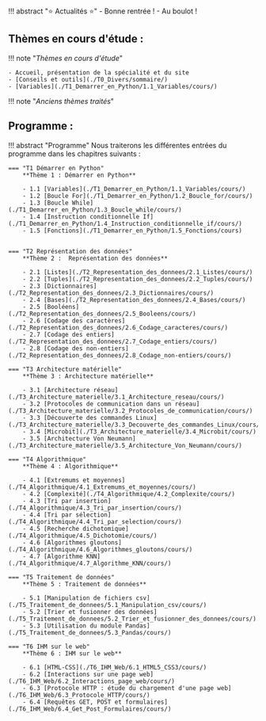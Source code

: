
!!! abstract ":star: Actualités :star:"
	- Bonne rentrée ! 
 	- Au boulot !


## Thèmes en cours d'étude :
!!! note "*Thèmes en cours d'étude*"

	- Accueil, présentation de la spécialité et du site
	- [Conseils et outils](./T0_Divers/sommaire/)
	- [Variables](./T1_Demarrer_en_Python/1.1_Variables/cours/)




!!! note "*Anciens thèmes traités*"


## Programme :
!!! abstract "Programme"
    Nous traiterons les différentes entrées du programme dans les chapitres suivants :


    === "T1 Démarrer en Python"
        **Thème 1 : Démarrer en Python**

        - 1.1 [Variables](./T1_Demarrer_en_Python/1.1_Variables/cours/)
        - 1.2 [Boucle For](./T1_Demarrer_en_Python/1.2_Boucle_for/cours/)
        - 1.3 [Boucle While](./T1_Demarrer_en_Python/1.3_Boucle_while/cours/)
        - 1.4 [Instruction conditionnelle If](./T1_Demarrer_en_Python/1.4_Instruction_conditionnelle_if/cours/)
        - 1.5 [Fonctions](./T1_Demarrer_en_Python/1.5_Fonctions/cours)

    
    === "T2 Représentation des données"
        **Thème 2 :  Représentation des données**

        - 2.1 [Listes](./T2_Representation_des_donnees/2.1_Listes/cours/)
        - 2.2 [Tuples](./T2_Representation_des_donnees/2.2_Tuples/cours/)
        - 2.3 [Dictionnaires](./T2_Representation_des_donnees/2.3_Dictionnaires/cours/)
        - 2.4 [Bases](./T2_Representation_des_donnees/2.4_Bases/cours/)
        - 2.5 [Booléens](./T2_Representation_des_donnees/2.5_Booleens/cours/)
        - 2.6 [Codage des caractères](./T2_Representation_des_donnees/2.6_Codage_caracteres/cours/)
        - 2.7 [Codage des entiers](./T2_Representation_des_donnees/2.7_Codage_entiers/cours/)
        - 2.8 [Codage des non-entiers](./T2_Representation_des_donnees/2.8_Codage_non-entiers/cours/)

    === "T3 Architecture matérielle"
        **Thème 3 : Architecture matérielle**

        - 3.1 [Architecture réseau](./T3_Architecture_materielle/3.1_Architecture_reseau/cours/)
        - 3.2 [Protocoles de communication dans un réseau](./T3_Architecture_materielle/3.2_Protocoles_de_communication/cours/)
        - 3.3 [Découverte des commandes Linux](./T3_Architecture_materielle/3.3_Decouverte_des_commandes_Linux/cours/)
        - 3.4 [Microbit](./T3_Architecture_materielle/3.4_Microbit/cours/)
        - 3.5 [Architecture Von Neumann](./T3_Architecture_materielle/3.5_Architecture_Von_Neumann/cours/)

    === "T4 Algorithmique"
        **Thème 4 : Algorithmique**

        - 4.1 [Extremums et moyennes](./T4_Algorithmique/4.1_Extremums_et_moyennes/cours/)
        - 4.2 [Complexité](./T4_Algorithmique/4.2_Complexite/cours/)
        - 4.3 [Tri par insertion](./T4_Algorithmique/4.3_Tri_par_insertion/cours/)
        - 4.4 [Tri par sélection](./T4_Algorithmique/4.4_Tri_par_selection/cours/)
        - 4.5 [Recherche dichotomique](./T4_Algorithmique/4.5_Dichotomie/cours/)
        - 4.6 [Algorithmes gloutons](./T4_Algorithmique/4.6_Algorithmes_gloutons/cours/)
        - 4.7 [Algorithme KNN](./T4_Algorithmique/4.7_Algorithme_KNN/cours/)

    === "T5 Traitement de données"
        **Thème 5 : Traitement de données**

        - 5.1 [Manipulation de fichiers csv](./T5_Traitement_de_donnees/5.1_Manipulation_csv/cours/)
        - 5.2 [Trier et fusionner des données](./T5_Traitement_de_donnees/5.2_Trier_et_fusionner_des_donnees/cours/)
        - 5.3 [Utilisation du module Pandas](./T5_Traitement_de_donnees/5.3_Pandas/cours/)

    === "T6 IHM sur le web"
        **Thème 6 : IHM sur le web**
		
		- 6.1 [HTML-CSS](./T6_IHM_Web/6.1_HTML5_CSS3/cours/)
        - 6.2 [Interactions sur une page web](./T6_IHM_Web/6.2_Interactions_page_web/cours/)
        - 6.3 [Protocole HTTP : étude du chargement d'une page web](./T6_IHM_Web/6.3_Protocole_HTTP/cours/)
        - 6.4 [Requêtes GET, POST et formulaires](./T6_IHM_Web/6.4_Get_Post_Formulaires/cours/)


